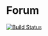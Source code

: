 # Forum
[![Build Status](https://travis-ci.org/anrgl/job4j_forum.svg?branch=main)](https://travis-ci.org/anrgl/job4j_forum)